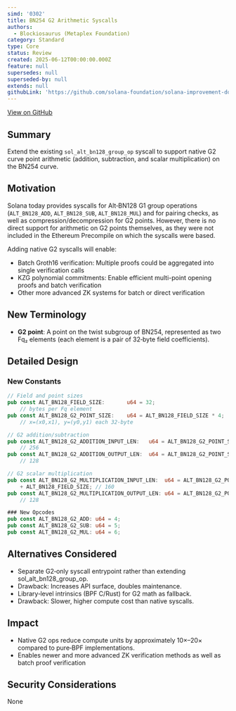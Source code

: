 ```yaml
---
simd: '0302'
title: BN254 G2 Arithmetic Syscalls
authors:
  - Blockiosaurus (Metaplex Foundation)
category: Standard
type: Core
status: Review
created: 2025-06-12T00:00:00.000Z
feature: null
supersedes: null
superseded-by: null
extends: null
githubLink: 'https://github.com/solana-foundation/solana-improvement-documents/pull/302'
---
```

[View on GitHub](https://github.com/solana-foundation/solana-improvement-documents/pull/302)


## Summary

Extend the existing `sol_alt_bn128_group_op` syscall to support native G2 curve
point arithmetic (addition, subtraction, and scalar multiplication) on the BN254
curve.

## Motivation

Solana today provides syscalls for Alt‑BN128 G1 group operations
(`ALT_BN128_ADD`, `ALT_BN128_SUB`, `ALT_BN128_MUL`) and for pairing checks, as
well as compression/decompression for G2 points. However, there is no direct
support for arithmetic on G2 points themselves, as they were not included in the
Ethereum Precompile on which the syscalls were based.

Adding native G2 syscalls will enable:

- Batch Groth16 verification: Multiple proofs could be aggregated into single
verification calls
- KZG polynomial commitments: Enable efficient multi-point opening proofs and
batch verification
- Other more advanced ZK systems for batch or direct verification

## New Terminology

- **G2 point**: A point on the twist subgroup of BN254, represented as two Fq₂
elements (each element is a pair of 32‑byte field coefficients).

## Detailed Design

### New Constants

```rust
// Field and point sizes
pub const ALT_BN128_FIELD_SIZE:       u64 = 32;
    // bytes per Fq element
pub const ALT_BN128_G2_POINT_SIZE:    u64 = ALT_BN128_FIELD_SIZE * 4;
    // x=(x0,x1), y=(y0,y1) each 32‑byte

// G2 addition/subtraction
pub const ALT_BN128_G2_ADDITION_INPUT_LEN:   u64 = ALT_BN128_G2_POINT_SIZE * 2;
    // 256
pub const ALT_BN128_G2_ADDITION_OUTPUT_LEN:  u64 = ALT_BN128_G2_POINT_SIZE;
    // 128

// G2 scalar multiplication
pub const ALT_BN128_G2_MULTIPLICATION_INPUT_LEN:  u64 = ALT_BN128_G2_POINT_SIZE
    + ALT_BN128_FIELD_SIZE; // 160
pub const ALT_BN128_G2_MULTIPLICATION_OUTPUT_LEN: u64 = ALT_BN128_G2_POINT_SIZE;
    // 128

### New Opcodes
pub const ALT_BN128_G2_ADD: u64 = 4;
pub const ALT_BN128_G2_SUB: u64 = 5;
pub const ALT_BN128_G2_MUL: u64 = 6;
```

## Alternatives Considered

- Separate G2‑only syscall entrypoint rather than extending sol_alt_bn128_group_op.
- Drawback: Increases API surface, doubles maintenance.
- Library‑level intrinsics (BPF C/Rust) for G2 math as fallback.
- Drawback: Slower, higher compute cost than native syscalls.

## Impact

- Native G2 ops reduce compute units by approximately 10×–20× compared to
pure‑BPF implementations.
- Enables newer and more advanced ZK verification methods as well as batch proof
verification

## Security Considerations

None
